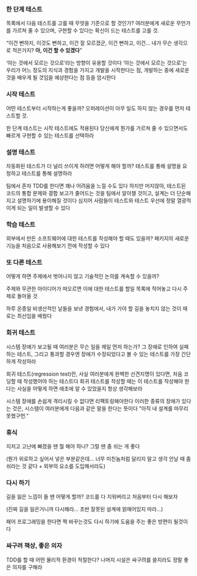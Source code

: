 ### 한 단계 테스트

목록에서 다음 테스트를 고를 때 무엇을 기준으로 할 것인가? 여러분에게 새로운 무언가를 가르쳐 줄 수 있으며, 구현할 수 있다는 확신이 드는 테스트를 고를 것.

“이건 뻔하지, 이것도 뻔하고, 이건 잘 모르겠군, 이건 뻔하고, 이건… 내가 무슨 생각으로 적은거지? **아, 이건 할 수 있겠다**”

‘아는 것에서 모르는 것으로’라는 방향이 유용할 것이다 ’아는 것에서 모르는 것으로’는 우리가 어느 정도의 지식과 경험을 가지고 개발을 시작한다는 점, 개발하는 중에 새로운 것을 배우게 될 것임을 예상한다는 점 등을 암시한다

### 시작 테스트

어떤 테스트부터 시작하는게 좋을까? 오퍼레이션이 아무 일도 하지 않는 경우를 먼저 테스트할 것.

한 단계 테스트는 시작 테스트에도 적용된다 당신에게 뭔가를 가르쳐 줄 수 있으면서도 빠르게 구현할 수 있는 테스트를 선택하라

### 설명 테스트

자동화된 테스트가 더 널리 쓰이게 하려면 어떻게 해야 할까?
테스트를 통해 설명을 요청하고 테스트를 통해 설명하라

팀에서 혼자 TDD를 한다면 꽤나 어려움을 느낄 수도 있다
하지만 머지않아, 테스트된 코드의 통합 문제와 결함 보고가 줄어드는 것을 팀에서 알아챌 것이고, 설계는 더 단순해지고 설명하기에 용이해질 것이다
심지어 사람들이 테스트와 테스트 우선에 정말 열광적이게 되는 일이 발생할 수 있다

### 학습 테스트

외부에서 만든 소프트웨어에 대한 테스트를 작성해야 할 때도 있을까? 패키지의 새로운 기능을 처음으로 사용해보기 전에 작성할 수 있다

### 또 다른 테스트

어떻게 하면 주제에서 벗어나지 않고 기술적인 논의를 계속할 수 있을까?

주제와 무관한 아이디어가 떠오르면 이에 대한 테스트를 할일 목록에 적어놓고 다시 주제로 돌아올 것

하루 온종일 비생산적인 날들을 보낸 경험에서, 내가 가야 할 길을 놓치지 않는 것이 때로는 최선임을 배웠다

### 회귀 테스트

시스템 장애가 보고될 때 여러분은 무슨 일을 제일 먼저 하는가? 그 장애로 인하여 실패하는 테스트, 그리고 통과할 경우엔 장애가 수정되었다고 볼 수 있는 테스트를 가장 간단하게 작성하라

회귀 테스트(regression test)란, 사실 여러분에게 완벽한 선견지명이 있다면, 처음 코딩할 때 작성했어야 하는 테스트다
회귀 테스트를 작성할 때는 이 테스트를 작성해야 한다는 사실을 어떻게 하면 애초에 알 수 있었을지 항상 생각해보라

시스템 장애를 손쉽게 격리시킬 수 없다면 리팩토링해야한다 이러한 종류의 장애가 있다는 것은, 시스템이 여러분에게 다음과 같은 말을 한다는 뜻이다
”아직 내 설계를 마무리 못했구먼.”

### 휴식

지치고 고난에 빠졌을 땐 뭘 해야 하나? 그럴 땐 좀 쉬는 게 좋다

(뭔가 위로하고 싶어서 넣은 부분같은데… 너무 미친놈처럼 달리지 말고 생각 안날 때 좀 쉬라는 것 같다 + 외부의 요소를 도입해서라도)

### 다시 하기

길을 잃은 느낌이 들 땐 어떻게 할까? 코드를 다 지워버리고 처음부터 다시 해보자

(진짜 길을 잃은거니까 다시해라… 초반 잘못된 설계에 얽매어있지 마라…)

페어 프로그래밍을 한다면 짝 바꾸는것도 다시 하기에 도움을 주는 좋은 방편이 될것이다

### 싸구려 책상, 좋은 의자

TDD를 할 때 어떤 물리적 환경이 적절한다? 나머지 시설은 싸구려를 쓸지라도 정말 좋은 의자를 구해라
